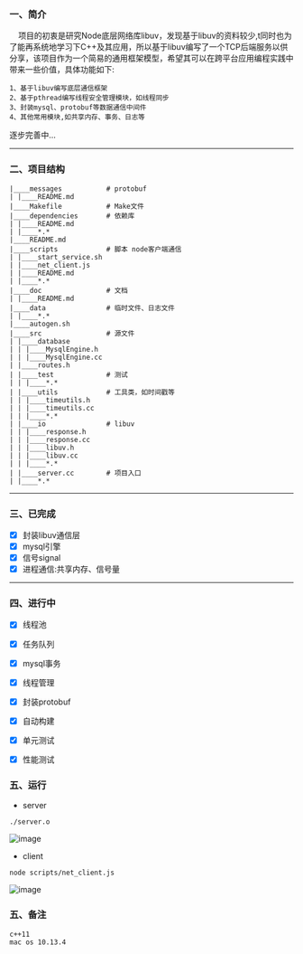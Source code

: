 ### 一、简介

&nbsp;&nbsp;&nbsp;&nbsp;项目的初衷是研究Node底层网络库libuv，发现基于libuv的资料较少,t同时也为了能再系统地学习下C++及其应用，所以基于libuv编写了一个TCP后端服务以供分享，该项目作为一个简易的通用框架模型，希望其可以在跨平台应用编程实践中带来一些价值，具体功能如下:

```text
1、基于libuv编写底层通信框架
2、基于pthread编写线程安全管理模块，如线程同步
3、封装mysql、protobuf等数据通信中间件
4、其他常用模块,如共享内存、事务、日志等
```

逐步完善中...

--------------

### 二、项目结构

```text
|____messages           # protobuf
| |____README.md
|____Makefile           # Make文件
|____dependencies       # 依赖库
| |____README.md
| |____*.*
|____README.md
|____scripts            # 脚本 node客户端通信
| |____start_service.sh
| |____net_client.js 
| |____README.md
| |____*.*
|____doc                # 文档
| |____README.md
|____data               # 临时文件、日志文件
| |____*.*
|____autogen.sh
|____src                # 源文件
| |____database
| | |____MysqlEngine.h
| | |____MysqlEngine.cc
| |____routes.h
| |____test             # 测试
| | |____*.*
| |____utils            # 工具类，如时间戳等
| | |____timeutils.h
| | |____timeutils.cc
| | |____*.*
| |____io               # libuv
| | |____response.h
| | |____response.cc
| | |____libuv.h
| | |____libuv.cc
| | |____*.*  
| |____server.cc        # 项目入口
| |____*.*
```

--------------

### 三、已完成
- [x] 封装libuv通信层
- [x] mysql引擎
- [x] 信号signal
- [x] 进程通信:共享内存、信号量

--------------

### 四、进行中

- [x] 线程池
- [x] 任务队列
- [x] mysql事务
- [x] 线程管理
- [x] 封装protobuf
- [x] 自动构建
- [x] 单元测试
- [x] 性能测试



### 五、运行

* server

```
./server.o
```

![image](https://github.com/TIME-GATE/libuv-service/blob/master/doc/libuv-server.png)

* client

```
node scripts/net_client.js
```

![image](https://github.com/TIME-GATE/libuv-service/blob/master/doc/node-client.png)




### 五、备注

```
c++11
mac os 10.13.4
```